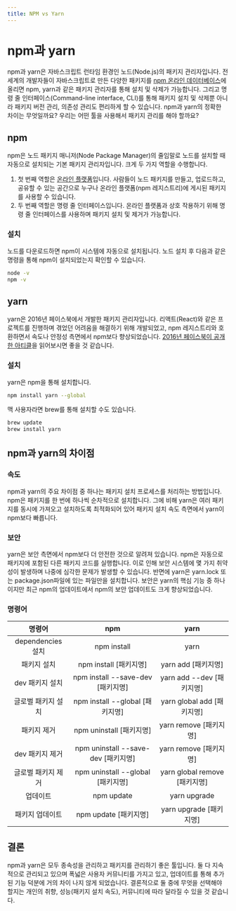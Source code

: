 ```yaml
---
title: NPM vs Yarn
---
```


# npm과 yarn

npm과 yarn은 자바스크립트 런타임 환경인 노드(Node.js)의 패키지 관리자입니다. 전 세계의 개발자들이 자바스크립트로 만든 다양한 패키지를 [npm 온라인 데이터베이스](https://www.npmjs.com/)에 올리면 npm, yarn과 같은 패키지 관리자를 통해 설치 및 삭제가 가능합니다. 그리고 명령 줄 인터페이스(Command-line interface, CLI)를 통해 패키지 설치 및 삭제뿐 아니라 패키지 버전 관리, 의존성 관리도 편리하게 할 수 있습니다. npm과 yarn의 정확한 차이는 무엇일까요? 우리는 어떤 툴을 사용해서 패키지 관리를 해야 할까요? 

## npm

npm은 노드 패키지 매니저(Node Package Manager)의 줄임말로 노드를 설치할 때 자동으로 설치되는 기본 패키지 관리자입니다. 크게 두 가지 역할을 수행합니다.

1. 첫 번째 역할은 [온라인 플랫폼](https://www.npmjs.com/)입니다. 사람들이 노드 패키지를 만들고, 업로드하고, 공유할 수 있는 공간으로 누구나 온라인 플랫폼(npm 레지스트리)에 게시된 패키지를 사용할 수 있습니다.
2. 두 번째 역할은 명령 줄 인터페이스입니다. 온라인 플랫폼과 상호 작용하기 위해 명령 줄 인터페이스를 사용하며 패키지 설치 및 제거가 가능합니다. 

### 설치 

노드를 다운로드하면 npm이 시스템에 자동으로 설치됩니다. 노드 설치 후 다음과 같은 명령을 통해 npm이 설치되었는지 확인할 수 있습니다.

```bash
node -v
npm -v
```

## yarn

yarn은 2016년 페이스북에서 개발한 패키지 관리자입니다. 리액트(React)와 같은 프로젝트를 진행하며 겪었던 어려움을 해결하기 위해 개발되었고, npm 레지스트리와 호환하면서 속도나 안정성 측면에서 npm보다 향상되었습니다. [2016년 페이스북이 공개한 아티클](https://engineering.fb.com/2016/10/11/web/yarn-a-new-package-manager-for-javascript/)을 읽어보시면 좋을 것 같습니다.

### 설치

yarn은 npm을 통해 설치합니다.

```bash
npm install yarn --global
```

맥 사용자라면 brew를 통해 설치할 수도 있습니다.

```bash
brew update
brew install yarn
```

## npm과 yarn의 차이점

### 속도

npm과 yarn의 주요 차이점 중 하나는 패키지 설치 프로세스를 처리하는 방법입니다. npm은 패키지를 한 번에 하나씩 순차적으로 설치합니다. 그에 비해 yarn은 여러 패키지를 동시에 가져오고 설치하도록 최적화되어 있어 패키지 설치 속도 측면에서 yarn이 npm보다 빠릅니다.

### 보안

yarn은 보안 측면에서 npm보다 더 안전한 것으로 알려져 있습니다. npm은 자동으로 패키지에 포함된 다른 패키지 코드를 실행합니다. 이로 인해 보안 시스템에 몇 가지 취약성이 발생하며 나중에 심각한 문제가 발생할 수 있습니다. 반면에 yarn은 yarn.lock 또는 package.json파일에 있는 파일만을 설치합니다. 보안은 yarn의 핵심 기능 중 하나이지만 최근 npm의 업데이트에서 npm의 보안 업데이트도 크게 향상되었습니다.


### 명령어

|       명령어       |                 npm                 |             yarn              |
| :----------------: | :---------------------------------: | :---------------------------: |
| dependencies 설치  |             npm install             |             yarn              |
|    패키지 설치     |       npm install [패키지명]        |      yarn add [패키지명]      |
|  dev 패키지 설치   |  npm install --save-dev [패키지명]  |   yarn add --dev [패키지명]   |
| 글로벌 패키지 설치 |   npm install --global [패키지명]   |  yarn global add [패키지명]   |
|    패키지 제거     |      npm uninstall [패키지명]       |    yarn remove [패키지명]     |
|  dev 패키지 제거   | npm uninstall --save-dev [패키지명] |    yarn remove [패키지명]     |
| 글로벌 패키지 제거 |  npm uninstall --global [패키지명]  | yarn global remove [패키지명] |
|      업데이트      |             npm update              |         yarn upgrade          |
|  패키지 업데이트   |        npm update [패키지명]        |    yarn upgrade [패키지명]    |


## 결론

npm과 yarn은 모두 종속성을 관리하고 패키지를 관리하기 좋은 툴입니다. 둘 다 지속적으로 관리되고 있으며 폭넓은 사용자 커뮤니티를 가지고 있고, 업데이트를 통해 추가된 기능 덕분에 거의 차이 나지 않게 되었습니다. 결론적으로 둘 중에 무엇을 선택해야 할지는 개인의 취향, 성능(패키지 설치 속도), 커뮤니티에 따라 달라질 수 있을 것 같습니다.
